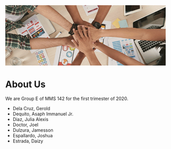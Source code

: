 <img src="https://raw.githubusercontent.com/mms142-groupe-2020/InternetofThings/main/assets/images/Teamwork.png" alt="Teamwork">

# About Us

We are Group E of MMS 142 for the first trimester of 2020.

* Dela Cruz, Gerold 
* Dequito, Asaph Immanuel Jr. 
* Diaz, Julia Alexis 
* Doctor, Joel 
* Dulzura, Jamesson 
* Espallardo, Joshua 
* Estrada, Daizy 
